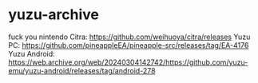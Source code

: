 # yuzu-archive
fuck you nintendo
Citra:
https://github.com/weihuoya/citra/releases
Yuzu PC:
https://github.com/pineappleEA/pineapple-src/releases/tag/EA-4176
Yuzu Android:
https://web.archive.org/web/20240304142742/https://github.com/yuzu-emu/yuzu-android/releases/tag/android-278 
